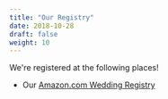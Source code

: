 ```yaml
---
title: "Our Registry"
date: 2018-10-28
draft: false
weight: 10
---
```

We're registered at the following places!

* Our [Amazon.com Wedding Registry](https://www.amazon.com/wedding/share/adrienneanddave)
